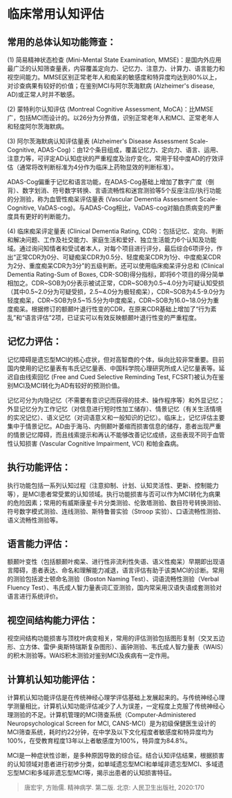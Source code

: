 # 临床常用认知评估
## 常用的总体认知功能筛查：
(1) 简易精神状态检查 (Mini-Mental State Examination, MMSE)：是国内外应用最广泛的认知筛查量表，内容覆盖定向力、记忆力、注意力、计算力、语言能力和视空间能力。MMSE区别正常老年人和痴呆的敏感度和特异度均达到80%以上，对诊查病果有较好的价值；在鉴别MCI与阿尔茨海默病 (Alzheimer's disease, AD)或正常人时并不敏感。

(2) 蒙特利尔认知评估 (Montreal Cognitive Assessment, MoCA)：比MMSE广，包括MCI而设计的。以26分为分界值，识别正常老年人和MCI、正常老年人和轻度阿尔茨海默病。

(3) 阿尔茨海默病认知评估量表 (Alzheimer's Disease Assessment Scale-Cognitive, ADAS-Cog)：由12个条目组成，覆盖记忆力、定向力、语言、运用、注意力等，可评定AD认知症状的严重程度及治疗变化，常用于轻中度AD的疗效评估（通常将改判断标准为4分作为临床上药物显效的判断标准）。

ADAS-Cog偏重于记忆和语言功能，在ADAS-Cog基础上增加了数字广度（倒背）、数字划消、符号数字转换、言语流畅性和迷宫测验等5个反座注应/执行功能的分测验，称为血管性痴呆评估量表 (Vascular Dementia Assessment Scale-Cognitive, VaDAS-cog)。与ADAS-Cog相比，VaDAS-cog对脑白质病变的严重度具有更好的判断能力。

(4) 临床痴呆评定量表 (Clinical Dementia Rating, CDR)：包括记忆、定向、判断和解决问题、工作及社交能力、家庭生活和爱好、独立生活能力6个认知及功能域。通过询问知情者和受试者本人，对每个项目进行评分，最后综合6项评分，作出“正常CDR为0分、可疑痴呆CDR为0.5分、轻度痴呆CDR为1分、中度痴呆CDR为2分、重度痴呆CDR为3分”的五级判断。还可以使用临床痴呆评分总和 (Clinical Dementia Rating-Sum of Boxes, CDR-SOB)得分指标，即将6个项目的得分简单相加之。CDR~SOB为0分表示被试正常，CDR~SOB为0.5~4.0分为可疑认知受损（其中0.5~2.0分为可疑受损，2.5~4.0分为极轻痴呆），CDR~SOB为4.5-9.0分为轻度痴呆，CDR~SOB为9.5~15.5分为中度痴呆，CDR~SOB为16.0~18.0分为重度痴呆。根据修订的额颞叶退行性变的CDR，在原来CDR基础上增加了“行为紊乱”和“语言评估”2项，已证实可以有效反映额颞叶退行性变的严重程度。

## 记忆力评估：
记忆障碍是遗忘型MCI的核心症状，但对高智商的个体，纵向比较非常重要。目前国内使用的记忆量表有韦氏记忆量表、中国科学院心理研究所成人记忆量表等。延迟自由线索回忆 (Free and Cued Selective Reminding Test, FCSRT)被认为在鉴别MCI及MCI转化为AD有较好的预测价值。

记忆可分为内隐记忆（不需要有意识记而获得的技术、操作程序等）和外显记忆；外显记忆分为工作记忆（对信息进行短时性加工储存）、情景记忆（有关生活情境的实况记忆）、语义记忆（对词语意义和一般知识的记忆）。临床上，记忆评估主要集中于情景记忆。AD由于海马、内侧颞叶萎缩而损害信息的储存，患者出现严重的情景记忆障碍，而且线索提示和再认不能够改善记忆成绩，这些表现不同于血管性认知损害 (Vascular Cognitive Impairment, VCI) 和帕金森病。

## 执行功能评估：
执行功能包括一系列认知过程（注意抑制、计划、认知灵活性、更新、控制能力等），是MCI患者常受累的认知领域。执行功能损害与否可以作为MCI转化为病果的危险因素；常用的有威斯康星卡片分类测验、伦敦塔测验、数目符号转换测验、符号数字模式测验、连线测验、斯特鲁普实验（Stroop 实验）、口语流畅性测验、语义流畅性测验等。

## 语言能力评估：
额颞叶变性（包括额颞叶痴呆、进行性非流利性失语、语义性痴呆）早期即出现语言障碍，患者表达、命名和理解能力减退，语言评估有助于该类MCI的诊断。常用的测验包括波士顿命名测验（Boston Naming Test）、词语流畅性测验（Verbal Fluency Test）、韦氏成人智力量表词汇亚测验，国内常采用汉语失语成套测验对语言进行系统评价。

## 视空间结构能力评估：
视空间结构功能损害与顶枕叶病变相关，常用的评估测验包括图形复制（交叉五边形、立方体、雷伊·奥斯特瑞斯复杂图形）、画钟测验、韦氏成人智力量表（WAIS）的积木测验等。WAIS积木测验对鉴别MCI及疾病有一定作用。

## 计算机认知功能评估：
计算机认知功能评估是在传统神经心理学评估基础上发展起来的。与传统神经心理学测量相比，计算机认知功能评估减少了人为误差，一定程度上克服了传统神经心理测验的不足。计算机管理的MCI筛查系统（Computer-Administered Neuropsychological Screen for MCI, CANS-MCI）是为初级保健医生设计的MCI筛查系统，耗时约22分钟，在中学及以下文化程度者敏感度和特异度均为100%，在受教育程度13年以上者敏感度为100%，特异度为84.8%。

MCI是一种症状性诊断，是多种原因导致的综合征。结合认知评估结果，根据损害的认知领域对患者进行初步分类，如单域遗忘型MCI和单域非遗忘型MCI、多域遗忘型MCI和多域非遗忘型MCI等，揭示出患者的认知损害特征。

> 唐宏宇, 方贻儒. 精神病学. 第二版. 北京: 人民卫生出版社, 2020:170
